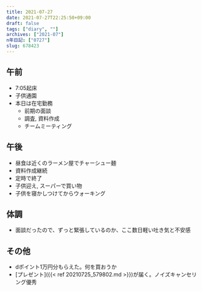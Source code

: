 ```yaml
---
title: 2021-07-27
date: 2021-07-27T22:25:50+09:00
draft: false
tags: ["diary", ""]
archives: ["2021-07"]
n年日記: ["0727"]
slug: 678423
---
```

## 午前
- 7:05起床
- 子供通園
- 本日は在宅勤務
  - 前期の面談
  - 調査, 資料作成
  - チームミーティング
## 午後
- 昼食は近くのラーメン屋でチャーシュー麺
- 資料作成継続
- 定時で終了
- 子供迎え, スーパーで買い物
- 子供を寝かしつけてからウォーキング
## 体調
- 面談だったので、ずっと緊張しているのか、ここ数日軽い吐き気と不安感
## その他
- dポイント1万円分もらえた。何を買おうか
- [プレゼント]({{< ref 20210725_579802.md >}})が届く。ノイズキャンセリング優秀